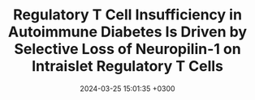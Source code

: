 ---
title: Regulatory T Cell Insufficiency in Autoimmune Diabetes Is Driven by Selective Loss of Neuropilin-1 on Intraislet Regulatory T Cells
description: Grebinoski S, Pieklo G, Zhang Q, Visperas A, Cui J, Goulet J, <strong><u>Xiao H</strong></u>, Brunazzi E, Cardello C, Herrada A, <strong><u>Das J</strong></u>, Workman C, Vignali D 
date: 2024-03-25 15:01:35 +0300
image: '/images/Regulatory-T-Cell.png'
tags: [Gene_Regulatory_Networks]
href : 'https://journals.aai.org/jimmunol/article-abstract/213/6/779/267054/Regulatory-T-Cell-Insufficiency-in-Autoimmune?redirectedFrom=fulltext'
published: Nature Computational Science 2024
year : 2024
featured:
---